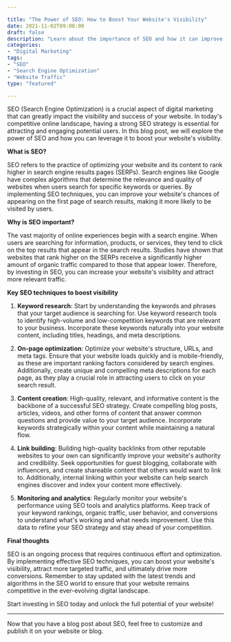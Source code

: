 ```yaml
---

title: "The Power of SEO: How to Boost Your Website's Visibility"
date: 2021-11-02T09:00:00
draft: false
description: "Learn about the importance of SEO and how it can improve your website's online presence and visibility."
categories:
- "Digital Marketing"
tags:
- "SEO"
- "Search Engine Optimization"
- "Website Traffic"
type: "featured"

---
```


SEO (Search Engine Optimization) is a crucial aspect of digital marketing that can greatly impact the visibility and success of your website. In today's competitive online landscape, having a strong SEO strategy is essential for attracting and engaging potential users. In this blog post, we will explore the power of SEO and how you can leverage it to boost your website's visibility.

**What is SEO?**

SEO refers to the practice of optimizing your website and its content to rank higher in search engine results pages (SERPs). Search engines like Google have complex algorithms that determine the relevance and quality of websites when users search for specific keywords or queries. By implementing SEO techniques, you can improve your website's chances of appearing on the first page of search results, making it more likely to be visited by users.

**Why is SEO important?**

The vast majority of online experiences begin with a search engine. When users are searching for information, products, or services, they tend to click on the top results that appear in the search results. Studies have shown that websites that rank higher on the SERPs receive a significantly higher amount of organic traffic compared to those that appear lower. Therefore, by investing in SEO, you can increase your website's visibility and attract more relevant traffic.

**Key SEO techniques to boost visibility**

1. **Keyword research**: Start by understanding the keywords and phrases that your target audience is searching for. Use keyword research tools to identify high-volume and low-competition keywords that are relevant to your business. Incorporate these keywords naturally into your website content, including titles, headings, and meta descriptions.

2. **On-page optimization**: Optimize your website's structure, URLs, and meta tags. Ensure that your website loads quickly and is mobile-friendly, as these are important ranking factors considered by search engines. Additionally, create unique and compelling meta descriptions for each page, as they play a crucial role in attracting users to click on your search result.

3. **Content creation**: High-quality, relevant, and informative content is the backbone of a successful SEO strategy. Create compelling blog posts, articles, videos, and other forms of content that answer common questions and provide value to your target audience. Incorporate keywords strategically within your content while maintaining a natural flow.

4. **Link building**: Building high-quality backlinks from other reputable websites to your own can significantly improve your website's authority and credibility. Seek opportunities for guest blogging, collaborate with influencers, and create shareable content that others would want to link to. Additionally, internal linking within your website can help search engines discover and index your content more effectively.

5. **Monitoring and analytics**: Regularly monitor your website's performance using SEO tools and analytics platforms. Keep track of your keyword rankings, organic traffic, user behavior, and conversions to understand what's working and what needs improvement. Use this data to refine your SEO strategy and stay ahead of your competition.

**Final thoughts**

SEO is an ongoing process that requires continuous effort and optimization. By implementing effective SEO techniques, you can boost your website's visibility, attract more targeted traffic, and ultimately drive more conversions. Remember to stay updated with the latest trends and algorithms in the SEO world to ensure that your website remains competitive in the ever-evolving digital landscape.

Start investing in SEO today and unlock the full potential of your website!

---

Now that you have a blog post about SEO, feel free to customize and publish it on your website or blog.
